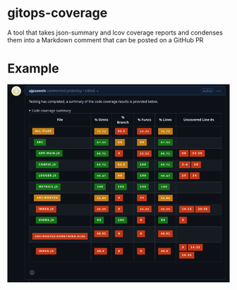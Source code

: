 # gitops-coverage
A tool that takes json-summary and lcov coverage reports and condenses them into a Markdown comment that can be posted on a GitHub PR

# Example

![Example comment](example.png)
